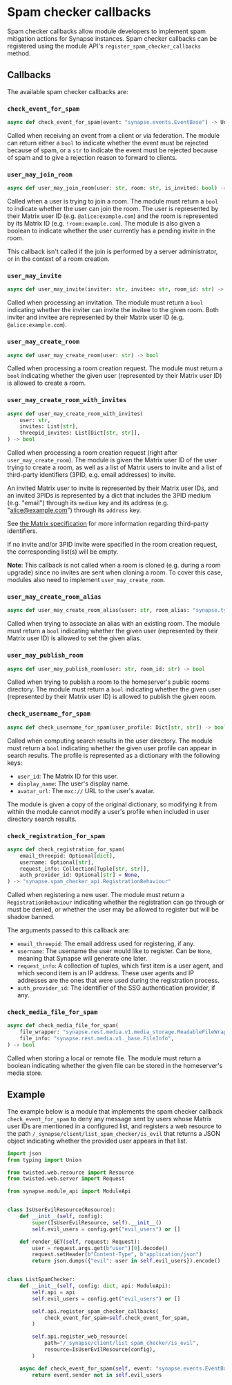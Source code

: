 # Spam checker callbacks

Spam checker callbacks allow module developers to implement spam mitigation actions for
Synapse instances. Spam checker callbacks can be registered using the module API's
`register_spam_checker_callbacks` method.

## Callbacks

The available spam checker callbacks are:

### `check_event_for_spam`

```python
async def check_event_for_spam(event: "synapse.events.EventBase") -> Union[bool, str]
```

Called when receiving an event from a client or via federation. The module can return
either a `bool` to indicate whether the event must be rejected because of spam, or a `str`
to indicate the event must be rejected because of spam and to give a rejection reason to
forward to clients.

### `user_may_join_room`

```python
async def user_may_join_room(user: str, room: str, is_invited: bool) -> bool
```

Called when a user is trying to join a room. The module must return a `bool` to indicate
whether the user can join the room. The user is represented by their Matrix user ID (e.g.
`@alice:example.com`) and the room is represented by its Matrix ID (e.g.
`!room:example.com`). The module is also given a boolean to indicate whether the user
currently has a pending invite in the room.

This callback isn't called if the join is performed by a server administrator, or in the
context of a room creation.

### `user_may_invite`

```python
async def user_may_invite(inviter: str, invitee: str, room_id: str) -> bool
```

Called when processing an invitation. The module must return a `bool` indicating whether
the inviter can invite the invitee to the given room. Both inviter and invitee are
represented by their Matrix user ID (e.g. `@alice:example.com`).

### `user_may_create_room`

```python
async def user_may_create_room(user: str) -> bool
```

Called when processing a room creation request. The module must return a `bool` indicating
whether the given user (represented by their Matrix user ID) is allowed to create a room.

### `user_may_create_room_with_invites`

```python
async def user_may_create_room_with_invites(
    user: str,
    invites: List[str],
    threepid_invites: List[Dict[str, str]],
) -> bool
```

Called when processing a room creation request (right after `user_may_create_room`).
The module is given the Matrix user ID of the user trying to create a room, as well as a
list of Matrix users to invite and a list of third-party identifiers (3PID, e.g. email
addresses) to invite.

An invited Matrix user to invite is represented by their Matrix user IDs, and an invited
3PIDs is represented by a dict that includes the 3PID medium (e.g. "email") through its
`medium` key and its address (e.g. "alice@example.com") through its `address` key.

See [the Matrix specification](https://matrix.org/docs/spec/appendices#pid-types) for more
information regarding third-party identifiers.

If no invite and/or 3PID invite were specified in the room creation request, the
corresponding list(s) will be empty.

**Note**: This callback is not called when a room is cloned (e.g. during a room upgrade)
since no invites are sent when cloning a room. To cover this case, modules also need to
implement `user_may_create_room`.

### `user_may_create_room_alias`

```python
async def user_may_create_room_alias(user: str, room_alias: "synapse.types.RoomAlias") -> bool
```

Called when trying to associate an alias with an existing room. The module must return a
`bool` indicating whether the given user (represented by their Matrix user ID) is allowed
to set the given alias.

### `user_may_publish_room`

```python
async def user_may_publish_room(user: str, room_id: str) -> bool
```

Called when trying to publish a room to the homeserver's public rooms directory. The
module must return a `bool` indicating whether the given user (represented by their
Matrix user ID) is allowed to publish the given room.

### `check_username_for_spam`

```python
async def check_username_for_spam(user_profile: Dict[str, str]) -> bool
```

Called when computing search results in the user directory. The module must return a
`bool` indicating whether the given user profile can appear in search results. The profile
is represented as a dictionary with the following keys:

* `user_id`: The Matrix ID for this user.
* `display_name`: The user's display name.
* `avatar_url`: The `mxc://` URL to the user's avatar.

The module is given a copy of the original dictionary, so modifying it from within the
module cannot modify a user's profile when included in user directory search results.

### `check_registration_for_spam`

```python
async def check_registration_for_spam(
    email_threepid: Optional[dict],
    username: Optional[str],
    request_info: Collection[Tuple[str, str]],
    auth_provider_id: Optional[str] = None,
) -> "synapse.spam_checker_api.RegistrationBehaviour"
```

Called when registering a new user. The module must return a `RegistrationBehaviour`
indicating whether the registration can go through or must be denied, or whether the user
may be allowed to register but will be shadow banned.

The arguments passed to this callback are:

* `email_threepid`: The email address used for registering, if any.
* `username`: The username the user would like to register. Can be `None`, meaning that
  Synapse will generate one later.
* `request_info`: A collection of tuples, which first item is a user agent, and which
  second item is an IP address. These user agents and IP addresses are the ones that were
  used during the registration process.
* `auth_provider_id`: The identifier of the SSO authentication provider, if any.

### `check_media_file_for_spam`

```python
async def check_media_file_for_spam(
    file_wrapper: "synapse.rest.media.v1.media_storage.ReadableFileWrapper",
    file_info: "synapse.rest.media.v1._base.FileInfo",
) -> bool
```

Called when storing a local or remote file. The module must return a boolean indicating
whether the given file can be stored in the homeserver's media store.

## Example

The example below is a module that implements the spam checker callback
`check_event_for_spam` to deny any message sent by users whose Matrix user IDs are
mentioned in a configured list, and registers a web resource to the path
`/_synapse/client/list_spam_checker/is_evil` that returns a JSON object indicating
whether the provided user appears in that list.

```python
import json
from typing import Union

from twisted.web.resource import Resource
from twisted.web.server import Request

from synapse.module_api import ModuleApi


class IsUserEvilResource(Resource):
    def __init__(self, config):
        super(IsUserEvilResource, self).__init__()
        self.evil_users = config.get("evil_users") or []

    def render_GET(self, request: Request):
        user = request.args.get(b"user")[0].decode()
        request.setHeader(b"Content-Type", b"application/json")
        return json.dumps({"evil": user in self.evil_users}).encode()


class ListSpamChecker:
    def __init__(self, config: dict, api: ModuleApi):
        self.api = api
        self.evil_users = config.get("evil_users") or []

        self.api.register_spam_checker_callbacks(
            check_event_for_spam=self.check_event_for_spam,
        )

        self.api.register_web_resource(
            path="/_synapse/client/list_spam_checker/is_evil",
            resource=IsUserEvilResource(config),
        )

    async def check_event_for_spam(self, event: "synapse.events.EventBase") -> Union[bool, str]:
        return event.sender not in self.evil_users
```
